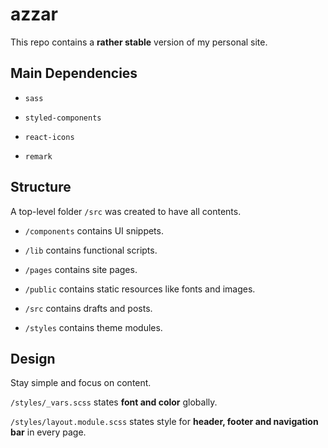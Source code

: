 # azzar

This repo contains a **rather stable** version of my personal site.

## Main Dependencies

- `sass`

- `styled-components`

- `react-icons`

- `remark`

## Structure

A top-level folder `/src` was created to have all contents.

- `/components` contains UI snippets.

- `/lib` contains functional scripts.

- `/pages` contains site pages.

- `/public` contains static resources like fonts and images.

- `/src` contains drafts and posts.

- `/styles` contains theme modules.

## Design

Stay simple and focus on content.

`/styles/_vars.scss` states **font and color** globally.

`/styles/layout.module.scss` states style for **header, footer and navigation bar** in every page.
